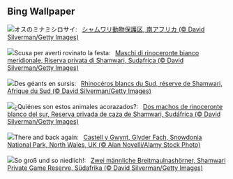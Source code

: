 ## Bing Wallpaper
![](https://www.bing.com/th?id=OHR.ShamwariRhino_JA-JP0625327477_UHD.jpg&w=1000)オスのミナミシロサイ:&nbsp;&ensp;[シャムワリ動物保護区, 南アフリカ (© David Silverman/Getty Images)](https://www.bing.com/th?id=OHR.ShamwariRhino_JA-JP0625327477_UHD.jpg)
<br><br/>
![](https://www.bing.com/th?id=OHR.ShamwariRhino_IT-IT0997464933_UHD.jpg&w=1000)Scusa per averti rovinato la festa:&nbsp;&ensp;[Maschi di rinoceronte bianco meridionale, Riserva privata di Shamwari, Sudafrica (© David Silverman/Getty Images)](https://www.bing.com/th?id=OHR.ShamwariRhino_IT-IT0997464933_UHD.jpg)
<br><br/>
![](https://www.bing.com/th?id=OHR.ShamwariRhino_FR-FR1116105589_UHD.jpg&w=1000)Des géants en sursis:&nbsp;&ensp;[Rhinocéros blancs du Sud, réserve de Shamwari, Afrique du Sud  (© David Silverman/Getty Images)](https://www.bing.com/th?id=OHR.ShamwariRhino_FR-FR1116105589_UHD.jpg)
<br><br/>
![](https://www.bing.com/th?id=OHR.ShamwariRhino_ES-ES4677538542_UHD.jpg&w=1000)¿Quiénes son estos animales acorazados?:&nbsp;&ensp;[Dos machos de rinoceronte blanco del sur, Reserva privada de caza de Shamwari, Sudáfrica (© David Silverman/Getty Images)](https://www.bing.com/th?id=OHR.ShamwariRhino_ES-ES4677538542_UHD.jpg)
<br><br/>
![](https://www.bing.com/th?id=OHR.CastellyGwyntUK_EN-GB8170990563_UHD.jpg&w=1000)There and back again:&nbsp;&ensp;[Castell y Gwynt, Glyder Fach, Snowdonia National Park, North Wales, UK (© Alan Novelli/Alamy Stock Photo)](https://www.bing.com/th?id=OHR.CastellyGwyntUK_EN-GB8170990563_UHD.jpg)
<br><br/>
![](https://www.bing.com/th?id=OHR.ShamwariRhino_DE-DE5605786066_UHD.jpg&w=1000)So groß und so niedlich!:&nbsp;&ensp;[Zwei männliche Breitmaulnashörner, Shamwari Private Game Reserve, Südafrika (© David Silverman/Getty Images)](https://www.bing.com/th?id=OHR.ShamwariRhino_DE-DE5605786066_UHD.jpg)
<br><br/>
